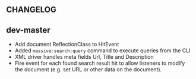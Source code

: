 CHANGELOG
---------

dev-master
----------

- Add document ReflectionClass to HitEvent
- Added `massive:search:query` command to execute queries from the CLI
- XML driver handles meta fields Url, Title and Description
- Fire event for each found search result hit to allow listeners to modify the document (e.g.
  set URL or other data on the document).
